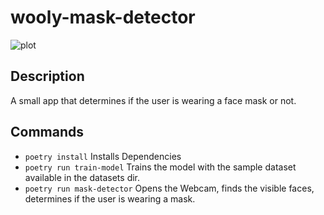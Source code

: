 # wooly-mask-detector

![plot](./output/mask-detector-test-sm-cropped.gif)

## Description
A small app that determines if the user is wearing a face mask or not.

## Commands
- `poetry install` Installs Dependencies
- `poetry run train-model` Trains the model with the sample dataset available in the datasets dir.
- `poetry run mask-detector` Opens the Webcam, finds the visible faces, determines if the user is wearing a mask.
